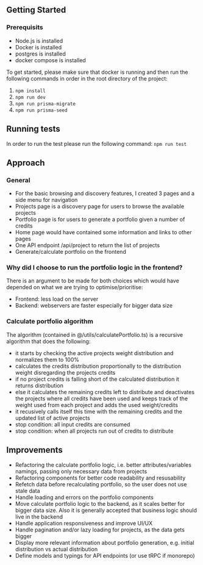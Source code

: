 ## Getting Started

### Prerequisits

- Node.js is installed
- Docker is installed
- postgres is installed
- docker compose is installed

To get started, please make sure that docker is running and then run the following commands in order in the root directory of the project:

1. `npm install`
2. `npm run dev`
3. `npm run prisma-migrate`
4. `npm run prisma-seed`

## Running tests

In order to run the test please run the following command:
`npm run test`

## Approach

### General

- For the basic browsing and discovery features, I created 3 pages and a side menu for navigation
- Projects page is a discovery page for users to browse the available projects
- Portfolio page is for users to generate a portfolio given a number of credits
- Home page would have contained some information and links to other pages
- One API endpoint /api/project to return the list of projects
- Generate/calculate portfolio on the frontend

### Why did I choose to run the portfolio logic in the frontend?

There is an argument to be made for both choices which would have depended on what we are trying to optimise/prioritise:

- Frontend: less load on the server
- Backend: webservers are faster especially for bigger data size

### Calculate portfolio algorithm

The algorithm (contained in @/utils/calculatePortfolio.ts) is a recursive algorithm that does the following:

- it starts by checking the active projects weight distribution and normalizes them to 100%
- calculates the credits distribution proportionally to the distribution weight disregarding the projects credits
- if no project credits is falling short of the calculated distribution it returns distribution
- else it calculates the remaining credits left to distribute and deactivates the projects where all credits have been used and keeps track of the weight used from each project and adds the used weight/credits
- it recusively calls itself this time with the remaining credits and the updated list of active projects
- stop condition: all input credits are consumed
- stop condition: when all projects run out of credits to distribute

## Improvements

- Refactoring the calculate portfolio logic, i.e. better attributes/variables namings, passing only necessary data from projects
- Refactoring components for better code readability and resusability
- Refetch data before recalculating portfolio, so the user does not use stale data
- Handle loading and errors on the portfolio components
- Move calculate portfolio logic to the backend, as it scales better for bigger data size. Also it is generally accepted that business logic should live in the backend
- Handle application responsiveness and improve UI/UX
- Handle pagination and/or lazy loading for projects, as the data gets bigger
- Display more relevant information about portfolio generation, e.g. initial distribution vs actual distribution
- Define models and typings for API endpoints (or use tRPC if monorepo)
